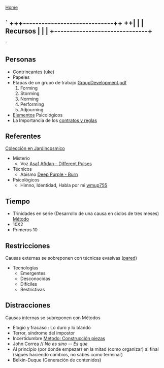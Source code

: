 [Home](home.md)


`
+++-----------------------------++
++|                              |
  |        Recursos              |
  |                              |
  +------------------------------+
  -
`
## Personas
+ Contrincantes (uke)
+ Papeles
+ Etapas de un grupo de trabajo [GroupDevelopment.pdf](herramientas/GroupDevelopment.pdf)
  1. Forming
  2. Storming
  3. Norming
  4. Performing
  5. Adjourning
+ [Elementos](../metodos/recursos/elementos_psicologicos.md) Psicológicos
+ La Importancia de los [contratos y reglas](../metodos/recursos/acuerdos_reglas.md)

## Referentes
[Colección en Jardincosmico](http://jardincosmico.net/proyectos/revisiones_all/402)

+ Misterio
  + Voz [Asaf Afidan - Different Pulses](media/asaf_avidan_different_pulses.mp4)
+ Técnicos
  + Abismo [Deep Purple - Burn](media/deep_purple_burn.mp4)
+ Psicológicos
  + Himno, Identidad, Habla por mi [wmup755](media/avicii_wake_me_up.mp4
)

## Tiempo
+ Trinidades en serie (Desarrollo de una causa en ciclos de tres meses) [Método](../metodos/recursos/ciclosTresMeses.md)
+ 10X2
+ Primeros 10

## Restricciones
Causas externas se sobreponen con técnicas evasivas ([pared](https://www.facebook.com/OfficialFunniestCrazyVideo/videos/984530755038374/))


+ Tecnologías
  + Emergentes
  + Desconocidas
  + Difíciles
  + Restrictivas

## Distracciones
Causas internas se subreponen con Métodos

+ Elogio y fracaso : Lo duro y lo blando
+ Terror, síndrome del impostor
+ Incertidumbre [Metodo: Construcción piezas](../metodos/recursos/construccion_piezas_para_concepto.md)
+ John Correa // *No es sino* -- *Es que*
+ Al principio (por donde empezar) en la mitad (como organizar) al final (sigues haciendo cambios, no sabes como terminar)
+ Belkin-Duque (Generación de contenidos)
